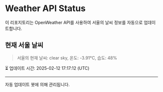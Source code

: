 
# Weather API Status

이 리포지토리는 OpenWeather API를 사용하여 서울의 날씨 정보를 자동으로 업데이트합니다.

## 현재 서울 날씨
> 서울의 현재 날씨: clear sky, 온도: -3.91°C, 습도: 48%

⏳ 업데이트 시간: 2025-02-12 17:17:12 (UTC)

---
자동 업데이트 봇에 의해 관리됩니다.

